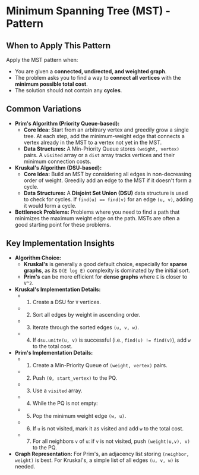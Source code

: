 # Minimum Spanning Tree (MST) - Pattern

## When to Apply This Pattern
Apply the MST pattern when:
* You are given a **connected, undirected, and weighted graph**.
* The problem asks you to find a way to **connect all vertices** with the **minimum possible total cost**.
* The solution should not contain any **cycles**.

## Common Variations
* **Prim's Algorithm (Priority Queue-based):**
    * **Core Idea:** Start from an arbitrary vertex and greedily grow a single tree. At each step, add the minimum-weight edge that connects a vertex already in the MST to a vertex not yet in the MST.
    * **Data Structures:** A Min-Priority Queue stores `(weight, vertex)` pairs. A `visited` array or a `dist` array tracks vertices and their minimum connection costs.
* **Kruskal's Algorithm (DSU-based):**
    * **Core Idea:** Build an MST by considering all edges in non-decreasing order of weight. Greedily add an edge to the MST if it doesn't form a cycle.
    * **Data Structures:** A **Disjoint Set Union (DSU)** data structure is used to check for cycles. If `find(u) == find(v)` for an edge `(u, v)`, adding it would form a cycle.
* **Bottleneck Problems:** Problems where you need to find a path that minimizes the maximum weight edge on the path. MSTs are often a good starting point for these problems.

## Key Implementation Insights
* **Algorithm Choice:**
    * **Kruskal's** is generally a good default choice, especially for **sparse graphs**, as its `O(E log E)` complexity is dominated by the initial sort.
    * **Prim's** can be more efficient for **dense graphs** where `E` is closer to `V^2`.
* **Kruskal's Implementation Details:**
    * 1. Create a DSU for `V` vertices.
    * 2. Sort all edges by weight in ascending order.
    * 3. Iterate through the sorted edges `(u, v, w)`.
    * 4. If `dsu.unite(u, v)` is successful (i.e., `find(u) != find(v)`), add `w` to the total cost.
* **Prim's Implementation Details:**
    * 1. Create a Min-Priority Queue of `(weight, vertex)` pairs.
    * 2. Push `(0, start_vertex)` to the PQ.
    * 3. Use a `visited` array.
    * 4. While the PQ is not empty:
    * 5. Pop the minimum weight edge `(w, u)`.
    * 6. If `u` is not visited, mark it as visited and add `w` to the total cost.
    * 7. For all neighbors `v` of `u`: if `v` is not visited, push `(weight(u,v), v)` to the PQ.
* **Graph Representation:** For Prim's, an adjacency list storing `(neighbor, weight)` is best. For Kruskal's, a simple list of all edges `(u, v, w)` is needed.
